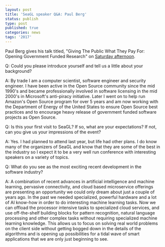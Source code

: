 ```yaml
---
layout: post
title: 'SeaGL speaker Q&A: Paul Berg'
status: publish
type: post
published: true
categories: news
tags: '2017'
---
```


Paul Berg gives his talk titled, "Giving The Public What They Pay For: Opening Government Funded Research" on [Saturday afternoon](https://osem.seagl.org/conferences/seagl2017/program/proposals/358).

Q: Could you please introduce yourself and tell us a little about your background?

A: By trade I am a computer scientist, software engineer and security engineer. I have been active in the Open Source community since the mid 1990's and became professionally involved in software licensing in the mid 2000's in Microsoft's anti-piracy initiative. Later I went on to help run Amazon's Open Source program for over 5 years and am now working with the Department of Energy of the United States to ensure Open Source best practices and to encourage heavy release of government funded software projects as Open Source.

Q: Is this your first visit to SeaGL? If so, what are your expectations? If not, can you give us your impressions of the event?

A: Yes. I had planned to attend last year, but life had other plans. I do know many of the organizers of SeaGL and know that they are some of the best in the industry so I expect it to be a very well run conference with interesting speakers on a variety of topics.

Q: What do you see as the most exciting recent development in the software industry?

A: A combination of recent advances in artificial intelligence and machine learning, pervasive connectivity, and cloud based microservice offerings are presenting an opportunity we could only dream about just a couple of years ago. In the past we needed specialized, powerful hardware and a lot of AI know-how in order to do interesting machine learning tasks. Now we can offload the processor intensive tasks to specialized cloud services, and use off-the-shelf building blocks for pattern recognition, natural language processing and other complex tasks without requiring specialized machine learning knowledge. This allows us to focus on solving real world problems on the client side without getting bogged down in the details of the algorithms and is opening up possibilities for a tidal wave of smart applications that we are only just beginning to see.
